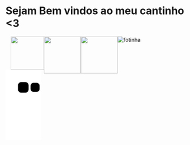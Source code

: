 


<!--
**Gustavo-Correia/Gustavo-Correia** is a ✨ _special_ ✨ repository because its `README.md` (this file) appears on your GitHub profile.

Here are some ideas to get you started:

- 🔭 I’m currently working on ...
- 🌱 I’m currently learning ...
- 👯 I’m looking to collaborate on ...
- 🤔 I’m looking for help with ...
- 💬 Ask me about ...
- 📫 How to reach me: ...
- 😄 Pronouns: ...
- ⚡ Fun fact: ...
-->

<h1>
Sejam Bem vindos ao meu cantinho <3
</h1>  
  

 <img align="right" alt="fotinha" src="https://cdn.discordapp.com/attachments/838041895354761296/886773626622328862/gifgithub.gif" width="200px" height="200px"> 

<img align="right" width="100px" height="100px" src="https://cdn.jsdelivr.net/gh/devicons/devicon/icons/css3/css3-original-wordmark.svg">
<img width="100px" height="100px" align="right" src="https://cdn.jsdelivr.net/gh/devicons/devicon/icons/html5/html5-original-wordmark.svg">
<img width="90px" height="90px" align="right" src="https://cdn.jsdelivr.net/gh/devicons/devicon/icons/javascript/javascript-original.svg">
  
  
 ![Snake animation](https://github.com/rafaballerini/rafaballerini/blob/output/github-contribution-grid-snake.svg)
  

